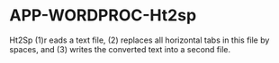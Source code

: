 APP-WORDPROC-Ht2sp
==================

Ht2Sp (1)r eads a text file, (2) replaces all horizontal tabs in this file by spaces, and  (3) writes the converted text into a second file.
